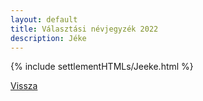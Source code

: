 ```yaml
---
layout: default
title: Választási névjegyzék 2022
description: Jéke
---
```


{% include settlementHTMLs/Jeeke.html %}

[Vissza](../)